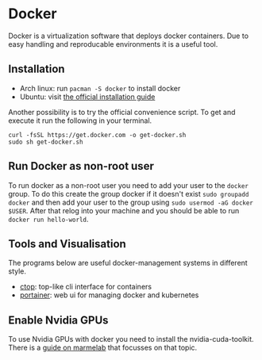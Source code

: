 # Docker

Docker is a virtualization software that deploys docker containers.
Due to easy handling and reproducable environments it is a useful tool.

## Installation

- Arch linux: run `pacman -S docker` to install docker
- Ubuntu: visit [the official installation guide](https://docs.docker.com/engine/install/ubuntu/)

Another possibility is to try the official convenience script.
To get and execute it run the following in your terminal.

```shell
curl -fsSL https://get.docker.com -o get-docker.sh
sudo sh get-docker.sh
```

## Run Docker as non-root user

To run docker as a non-root user you need to add your user to the `docker` group.
To do this create the group docker if it doesn't exist `sudo groupadd docker`
and then add your user to the group using `sudo usermod -aG docker $USER`.
After that relog into your machine and you should be able to run
`docker run hello-world`.

## Tools and Visualisation

The programs below are useful docker-management systems in different style.

- [ctop](https://github.com/bcicen/ctop): top-like cli interface for containers
- [portainer](./docker-images/portainer.md): web ui for managing docker and kubernetes

## Enable Nvidia GPUs

To use Nvidia GPUs with docker you need to install the nvidia-cuda-toolkit.
There is a [guide on marmelab](https://marmelab.com/blog/2018/03/21/using-nvidia-gpu-within-docker-container.html)
that focusses on that topic.
